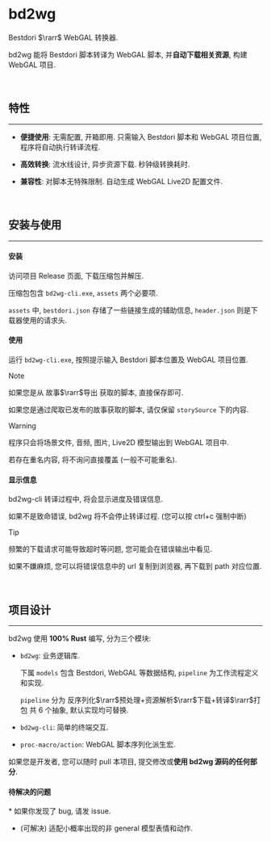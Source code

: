 # bd2wg

Bestdori $\rarr$ WebGAL 转换器.

bd2wg 能将 Bestdori 脚本转译为 WebGAL 脚本, 并**自动下载相关资源**, 构建 WebGAL 项目.

<br>

## 特性

---

- **便捷使用**:  无需配置, 开箱即用. 只需输入 Bestdori 脚本和 WebGAL 项目位置, 程序将自动执行转译流程.

- **高效转换**:  流水线设计, 异步资源下载.  秒钟级转换耗时.

- **兼容性**:  对脚本无特殊限制. 自动生成 WebGAL Live2D 配置文件.

<br>

## 安装与使用

---

#### 安装

访问项目 Release 页面, 下载压缩包并解压.

压缩包包含 `bd2wg-cli.exe`, `assets` 两个必要项.

`assets` 中, `bestdori.json` 存储了一些链接生成的辅助信息, `header.json` 则是下载器使用的请求头.

#### 使用

运行 `bd2wg-cli.exe`, 按照提示输入 Bestdori 脚本位置及 WebGAL 项目位置.

> [!NOTE]
>
> 如果您是从 故事$\rarr$导出 获取的脚本, 直接保存即可.
>
> 如果您是通过爬取已发布的故事获取的脚本, 请仅保留 `storySource` 下的内容.

> [!WARNING]
>
> 程序只会将场景文件, 音频, 图片, Live2D 模型输出到 WebGAL 项目中.
>
> 若存在重名内容, 将不询问直接覆盖 (一般不可能重名).

#### 显示信息

bd2wg-cli 转译过程中, 将会显示进度及错误信息.

如果不是致命错误, bd2wg 将不会停止转译过程. (您可以按 ctrl+c 强制中断)

> [!TIP]
>
> 频繁的下载请求可能导致超时等问题, 您可能会在错误输出中看见.
>
> 如果不嫌麻烦, 您可以将错误信息中的 url 复制到浏览器, 再下载到 path 对应位置.

<br>

## 项目设计

---

bd2wg 使用 **100% Rust** 编写, 分为三个模块: 

- `bd2wg`:  业务逻辑库.

  下属 `models` 包含 Bestdori, WebGAL 等数据结构, `pipeline` 为工作流程定义和实现.

  `pipeline` 分为 反序列化$\rarr$预处理+资源解析$\rarr$下载+转译$\rarr$打包 共 6 个抽象, 默认实现均可替换.

- `bd2wg-cli`:  简单的终端交互.

- `proc-macro/action`:  WebGAL 脚本序列化派生宏.

如果您是开发者, 您可以随时 pull 本项目, 提交修改或**使用 bd2wg 源码的任何部分**.

#### 待解决的问题

\* 如果你发现了 bug, 请发 issue.

- (可解决) 适配小概率出现的非 general 模型表情和动作.
